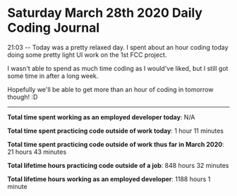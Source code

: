 # Saturday March 28th 2020 Daily Coding Journal

21:03 -- Today was a pretty relaxed day. I spent about an hour coding today doing some pretty light UI work on the 1st FCC project.

I wasn't able to spend as much time coding as I would've liked, but I still got some time in after a long week.

Hopefully we'll be able to get more than an hour of coding in tomorrow though! :D
___
**Total time spent working as an employed developer today**: N/A

**Total time spent practicing code outside of work today**: 1 hour 11 minutes

**Total time spent practicing code outside of work thus far in March 2020**: 21 hours 43 minutes

**Total lifetime hours practicing code outside of a job**: 848 hours 32 minutes

**Total lifetime hours working as an employed developer**: 1188 hours 1 minute